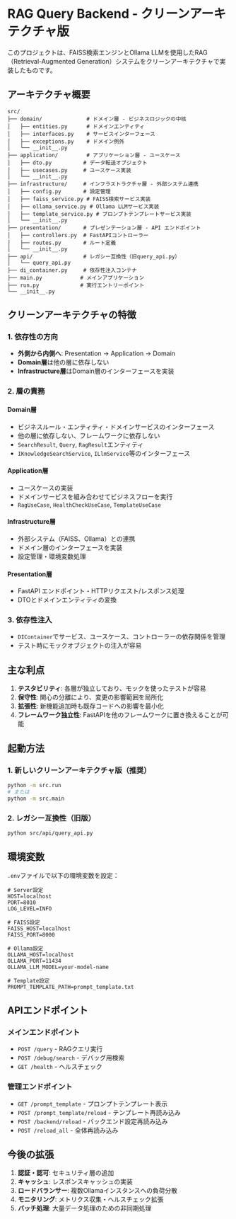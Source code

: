 # RAG Query Backend - クリーンアーキテクチャ版

このプロジェクトは、FAISS検索エンジンとOllama LLMを使用したRAG（Retrieval-Augmented Generation）システムをクリーンアーキテクチャで実装したものです。

## アーキテクチャ概要

```
src/
├── domain/              # ドメイン層 - ビジネスロジックの中核
│   ├── entities.py      # ドメインエンティティ
│   ├── interfaces.py    # サービスインターフェース
│   ├── exceptions.py    # ドメイン例外
│   └── __init__.py
├── application/         # アプリケーション層 - ユースケース
│   ├── dto.py          # データ転送オブジェクト
│   ├── usecases.py     # ユースケース実装
│   └── __init__.py
├── infrastructure/     # インフラストラクチャ層 - 外部システム連携
│   ├── config.py       # 設定管理
│   ├── faiss_service.py # FAISS検索サービス実装
│   ├── ollama_service.py # Ollama LLMサービス実装
│   ├── template_service.py # プロンプトテンプレートサービス実装
│   └── __init__.py
├── presentation/       # プレゼンテーション層 - API エンドポイント
│   ├── controllers.py  # FastAPIコントローラー
│   ├── routes.py       # ルート定義
│   └── __init__.py
├── api/                # レガシー互換性（旧query_api.py）
│   └── query_api.py
├── di_container.py     # 依存性注入コンテナ
├── main.py            # メインアプリケーション
├── run.py             # 実行エントリーポイント
└── __init__.py
```

## クリーンアーキテクチャの特徴

### 1. 依存性の方向
- **外側から内側へ**: Presentation → Application → Domain
- **Domain層**は他の層に依存しない
- **Infrastructure層**はDomain層のインターフェースを実装

### 2. 層の責務

#### Domain層
- ビジネスルール・エンティティ・ドメインサービスのインターフェース
- 他の層に依存しない、フレームワークに依存しない
- `SearchResult`, `Query`, `RagResult`エンティティ
- `IKnowledgeSearchService`, `ILlmService`等のインターフェース

#### Application層
- ユースケースの実装
- ドメインサービスを組み合わせてビジネスフローを実行
- `RagUseCase`, `HealthCheckUseCase`, `TemplateUseCase`

#### Infrastructure層
- 外部システム（FAISS、Ollama）との連携
- ドメイン層のインターフェースを実装
- 設定管理・環境変数処理

#### Presentation層
- FastAPI エンドポイント・HTTPリクエスト/レスポンス処理
- DTOとドメインエンティティの変換

### 3. 依存性注入
- `DIContainer`でサービス、ユースケース、コントローラーの依存関係を管理
- テスト時にモックオブジェクトの注入が容易

## 主な利点

1. **テスタビリティ**: 各層が独立しており、モックを使ったテストが容易
2. **保守性**: 関心の分離により、変更の影響範囲を局所化
3. **拡張性**: 新機能追加時も既存コードへの影響を最小化
4. **フレームワーク独立性**: FastAPIを他のフレームワークに置き換えることが可能

## 起動方法

### 1. 新しいクリーンアーキテクチャ版（推奨）
```bash
python -m src.run
# または
python -m src.main
```

### 2. レガシー互換性（旧版）
```bash
python src/api/query_api.py
```

## 環境変数

`.env`ファイルで以下の環境変数を設定：

```env
# Server設定
HOST=localhost
PORT=8010
LOG_LEVEL=INFO

# FAISS設定
FAISS_HOST=localhost
FAISS_PORT=8000

# Ollama設定
OLLAMA_HOST=localhost
OLLAMA_PORT=11434
OLLAMA_LLM_MODEL=your-model-name

# Template設定
PROMPT_TEMPLATE_PATH=prompt_template.txt
```

## APIエンドポイント

### メインエンドポイント
- `POST /query` - RAGクエリ実行
- `POST /debug/search` - デバッグ用検索
- `GET /health` - ヘルスチェック

### 管理エンドポイント
- `GET /prompt_template` - プロンプトテンプレート表示
- `POST /prompt_template/reload` - テンプレート再読み込み
- `POST /backend/reload` - バックエンド設定再読み込み
- `POST /reload_all` - 全体再読み込み

## 今後の拡張

1. **認証・認可**: セキュリティ層の追加
2. **キャッシュ**: レスポンスキャッシュの実装
3. **ロードバランサー**: 複数Ollamaインスタンスへの負荷分散
4. **モニタリング**: メトリクス収集・ヘルスチェック拡張
5. **バッチ処理**: 大量データ処理のための非同期処理